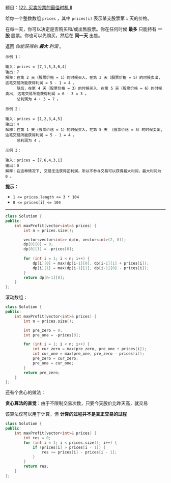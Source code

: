 题目：[122. 买卖股票的最佳时机 II](https://leetcode.cn/problems/best-time-to-buy-and-sell-stock-ii/)

给你一个整数数组 `prices` ，其中 `prices[i]` 表示某支股票第 `i` 天的价格。

在每一天，你可以决定是否购买和/或出售股票。你在任何时候 **最多** 只能持有 **一股** 股票。你也可以先购买，然后在 **同一天** 出售。

返回 *你能获得的 **最大** 利润* 。

```
示例 1：

输入：prices = [7,1,5,3,6,4]
输出：7
解释：在第 2 天（股票价格 = 1）的时候买入，在第 3 天（股票价格 = 5）的时候卖出, 这笔交易所能获得利润 = 5 - 1 = 4 。
     随后，在第 4 天（股票价格 = 3）的时候买入，在第 5 天（股票价格 = 6）的时候卖出, 这笔交易所能获得利润 = 6 - 3 = 3 。
     总利润为 4 + 3 = 7 。

示例 2：

输入：prices = [1,2,3,4,5]
输出：4
解释：在第 1 天（股票价格 = 1）的时候买入，在第 5 天 （股票价格 = 5）的时候卖出, 这笔交易所能获得利润 = 5 - 1 = 4 。
     总利润为 4 。

示例 3：

输入：prices = [7,6,4,3,1]
输出：0
解释：在这种情况下, 交易无法获得正利润，所以不参与交易可以获得最大利润，最大利润为 0 。

```

**提示：**

- `1 <= prices.length <= 3 * 104`
- `0 <= prices[i] <= 104`

---

```c++
class Solution {
public:
    int maxProfit(vector<int>& prices) {
        int n = prices.size();

        vector<vector<int>> dp(n, vector<int>(2, 0));
        dp[0][0] = 0;
        dp[0][1] = -prices[0];
        
        for (int i = 1; i < n; i++) {
            dp[i][0] = max(dp[i-1][0], dp[i-1][1] + prices[i]);
            dp[i][1] = max(dp[i-1][1], dp[i-1][0] - prices[i]);
        }
        return dp[n-1][0];
    }
};
```

滚动数组：

```c++
class Solution {
public:
    int maxProfit(vector<int>& prices) {
        int n = prices.size();

        int pre_zero = 0;
        int pre_one = -prices[0];

        for (int i = 1; i < n; i++) {
            int cur_zero = max(pre_zero, pre_one + prices[i]);
            int cur_one = max(pre_one, pre_zero - prices[i]);
            pre_zero = cur_zero;
            pre_one = cur_one;
        }
        return pre_zero;
    }
};
```

还有个贪心的做法：

**贪心算法的直觉**：由于不限制交易次数，只要今天股价比昨天高，就交易

该算法仅可以用于计算，但 **计算的过程并不是真正交易的过程**

```c++
class Solution {
public:
    int maxProfit(vector<int>& prices) {
        int res = 0;
        for (int i = 1; i < prices.size(); i++) {
            if (prices[i] > prices[i - 1]) {
                res += prices[i] - prices[i - 1];
            }
        }
        return res;
    }
};
```

